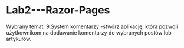 # Lab2---Razor-Pages
Wybrany temat: 9.System komentarzy -stwórz aplikację, która pozwoli użytkownikom na dodawanie komentarzy do wybranych postów lub artykułów. 
